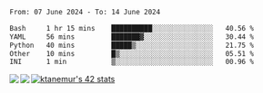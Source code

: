 <!--START_SECTION:waka-->

```txt
From: 07 June 2024 - To: 14 June 2024

Bash     1 hr 15 mins    ██████████░░░░░░░░░░░░░░░   40.56 %
YAML     56 mins         ███████▓░░░░░░░░░░░░░░░░░   30.44 %
Python   40 mins         █████▒░░░░░░░░░░░░░░░░░░░   21.75 %
Other    10 mins         █▒░░░░░░░░░░░░░░░░░░░░░░░   05.51 %
INI      1 min           ▒░░░░░░░░░░░░░░░░░░░░░░░░   00.96 %
```

<!--END_SECTION:waka-->
<a href="https://github.com/anuraghazra/github-readme-stats">
  <img align="left" src="https://github-readme-stats.vercel.app/api?username=Tanesan&count_private=true&show_icons=true" />
<img align="left" src="https://github-readme-stats.vercel.app/api/top-langs/?username=Tanesan" />
</a>

[![ktanemur's 42 stats](https://badge42.vercel.app/api/v2/cl1wslf6s002109l771rng2w8/stats?cursusId=21&coalitionId=62)](https://github.com/JaeSeoKim/badge42)
